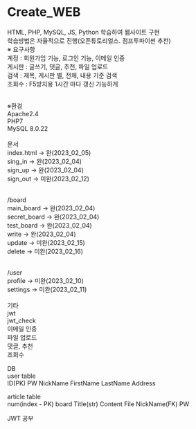 # Create_WEB

HTML, PHP, MySQL, JS, Python 학습하여 웹사이트 구현<br/>
학습방법은 자율적으로 진행(오픈튜토리얼스. 점프투파이썬 추천)<br/>
※ 요구사항<br/>
  계정 : 회원가입 기능,   로그인 기능,  이메일 인증 <br/>
  게시판 : 글쓰기, 댓글, 추천, 파일 업로드<br/>
  검색 : 제목, 게시판 별, 전체, 내용 기준 검색<br/>
  조회수 : F5방지용 1시간 마다 갱신 가능하게<br/><br/>

※환경<br/>
Apache2.4<br/>
PHP7<br/>
MySQL 8.0.22<br/>
<br/>
문서<br/>
index.html -> 완(2023_02_05)<br/>
sing_in    -> 완(2023_02_04)<br/>
sign_up    -> 완(2023_02_04)<br/>
sign_out   -> 미완(2023_02_12)<br/><br/>

/board<br/>
main_board    -> 완(2023_02_04)<br/>
secret_board  -> 완(2023_02_04)<br/>
test_board    -> 완(2023_02_04)<br/>
write         -> 완(2023_02_04)<br/>
update        -> 미완(2023_02_15)<br/>
delete        -> 미완(2023_02_16)<br/><br/>

/user<br/>
profile       -> 미완(2023_02_10)<br/>
settings      -> 미완(2023_02_11)<br/>
<br/>
기타<br/>
jwt<br/>
jwt_check<br/>
이메일 인증<br/>
파일 업로드<br/>
댓글, 추천<br/>
조회수<br/>

DB<br/>
user table<br/>
ID(PK) PW NickName FirstName LastName Address

article table<br/>
num(index - PK) board Title(str) Content File  NickName(FK) PW



JWT 공부<br/>
